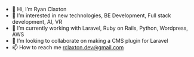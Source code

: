 - 👋  Hi, I’m Ryan Claxton
- 👀  I’m interested in new technologies, BE Development, Full stack development, AI, VR
- 🌱  I’m currently working with Laravel, Ruby on Rails, Python, Wordpress, AWS
- 💞️  I’m looking to collaborate on making a CMS plugin for Laravel
- 📫  How to reach me rclaxton.dev@gmail.com

<!---
devs-ryan/devs-ryan is a ✨ special ✨ repository because its `README.md` (this file) appears on your GitHub profile.
You can click the Preview link to take a look at your changes.
--->
